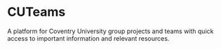 # CUTeams
A platform for Coventry University group projects and teams with quick access to important information and relevant resources.

